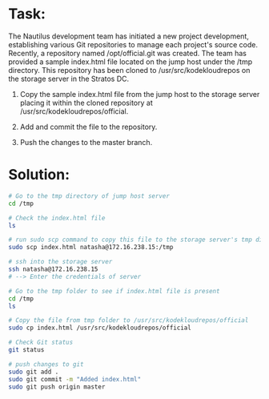 # Task:

The Nautilus development team has initiated a new project development, establishing various Git repositories to manage each project's source code. Recently, a repository named /opt/official.git was created. The team has provided a sample index.html file located on the jump host under the /tmp directory. This repository has been cloned to /usr/src/kodekloudrepos on the storage server in the Stratos DC.

1. Copy the sample index.html file from the jump host to the storage server placing it within the cloned repository at /usr/src/kodekloudrepos/official.

2. Add and commit the file to the repository.

3. Push the changes to the master branch.

# Solution:

```sh
# Go to the tmp directory of jump host server
cd /tmp

# Check the index.html file
ls

# run sudo scp command to copy this file to the storage server's tmp directory
sudo scp index.html natasha@172.16.238.15:/tmp

# ssh into the storage server
ssh natasha@172.16.238.15
# --> Enter the credentials of server

# Go to the tmp folder to see if index.html file is present
cd /tmp
ls

# Copy the file from tmp folder to /usr/src/kodekloudrepos/official
sudo cp index.html /usr/src/kodekloudrepos/official

# Check Git status
git status

# push changes to git
sudo git add .
sudo git commit -m "Added index.html"
sudo git push origin master
```
